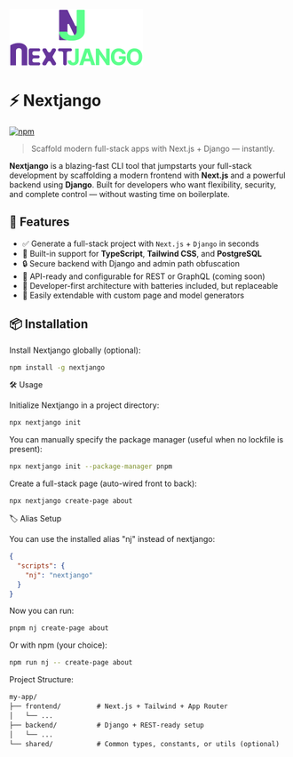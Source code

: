 ![Nextjango Banner](https://github.com/sylkenio/nextjango/blob/master/main/assets/nj-github-banner.png)

# ⚡ Nextjango

[![npm](https://img.shields.io/npm/v/nextjango.svg)](https://www.npmjs.com/package/nextjango)

> Scaffold modern full-stack apps with Next.js + Django — instantly.

**Nextjango** is a blazing-fast CLI tool that jumpstarts your full-stack development
by scaffolding a modern frontend with **Next.js** and a powerful backend using **Django**.
Built for developers who want flexibility, security, and complete control
— without wasting time on boilerplate.

## 🚀 Features

- ✅ Generate a full-stack project with `Next.js` + `Django` in seconds
- 🧱 Built-in support for **TypeScript**, **Tailwind CSS**, and **PostgreSQL**
- 🔒 Secure backend with Django and admin path obfuscation
- 🔗 API-ready and configurable for REST or GraphQL (coming soon)
- 🧪 Developer-first architecture with batteries included, but replaceable
- 🧰 Easily extendable with custom page and model generators

## 📦 Installation

Install Nextjango globally (optional):

```bash
npm install -g nextjango
```

🛠️ Usage

Initialize Nextjango in a project directory:

```bash
npx nextjango init
```

You can manually specify the package manager (useful when no lockfile is present):

```bash
npx nextjango init --package-manager pnpm
```

Create a full-stack page (auto-wired front to back):

```bash
npx nextjango create-page about
```

🏷️ Alias Setup

You can use the installed alias "nj" instead of nextjango:

```json
{
  "scripts": {
    "nj": "nextjango"
  }
}
```

Now you can run:

```bash
pnpm nj create-page about
```

Or with npm (your choice):

```bash
npm run nj -- create-page about
```

Project Structure:

```txt
my-app/
├── frontend/         # Next.js + Tailwind + App Router
│   └── ...
├── backend/          # Django + REST-ready setup
│   └── ...
└── shared/           # Common types, constants, or utils (optional)
```
